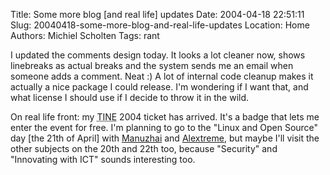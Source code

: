 Title: Some more blog [and real life] updates
Date: 2004-04-18 22:51:11
Slug: 20040418-some-more-blog-and-real-life-updates
Location: Home
Authors: Michiel Scholten
Tags: rant

<p>I updated the comments design today. It looks a lot cleaner now, shows linebreaks as actual breaks and the system sends me an email when someone adds a comment. Neat :) A lot of internal code cleanup makes it actually a nice package I could release. I'm wondering if I want that, and what license I should use if I decide to throw it in the wild.</p>
<p>On real life front: my <acronym title="The ICT &amp; Networking Event">TINE</acronym> 2004 ticket has arrived. It's a badge that lets me enter the event for free. I'm planning to go to the "Linux and Open Source" day [the 21th of April] with <a href="http://www.manuzhai.nl/">Manuzhai</a> and <a href="http://alextreme.org/">Alextreme</a>, but maybe I'll visit the other subjects on the 20th and 22th too, because "Security" and "Innovating with ICT" sounds interesting too.</p>